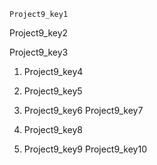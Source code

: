 ```ngMeta
Project9_key1
```

Project9_key2


Project9_key3


1. Project9_key4
2. Project9_key5
3. Project9_key6
Project9_key7


4. Project9_key8
5. Project9_key9
Project9_key10
